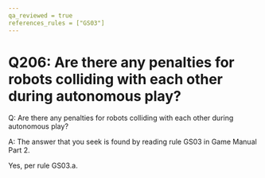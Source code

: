 ```yaml
---
qa_reviewed = true
references_rules = ["GS03"]
---
```


# Q206: Are there any penalties for robots colliding with each other during autonomous play?

Q: Are there any penalties for robots colliding with each other during autonomous play?

A: The answer that you seek is found by reading rule GS03 in Game Manual Part 2.

Yes, per rule GS03.a.
